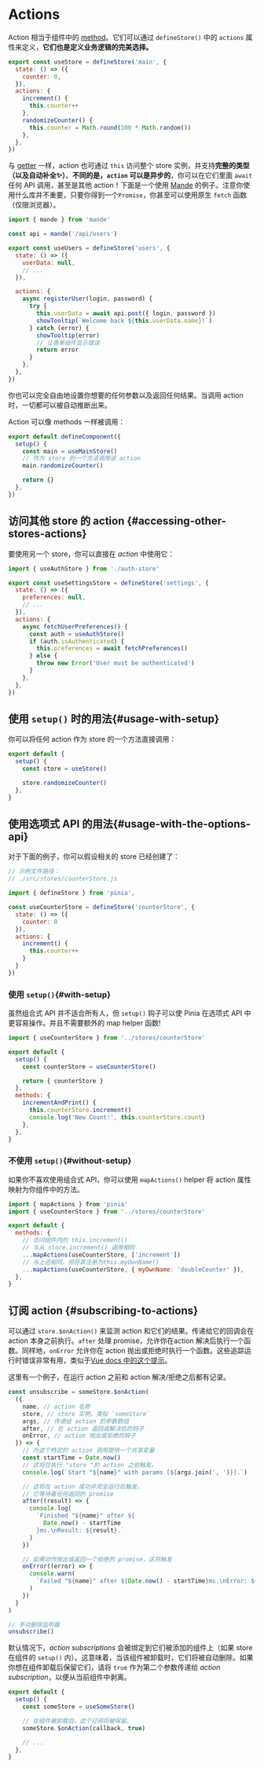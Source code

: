 # Actions

<VueSchoolLink
  href="https://vueschool.io/lessons/synchronous-and-asynchronous-actions-in-pinia"
  title="Learn all about actions in Pinia"
/>

Action 相当于组件中的 [method](https://v3.vuejs.org/guide/data-methods.html#methods)。它们可以通过 `defineStore()` 中的 `actions` 属性来定义，**它们也是定义业务逻辑的完美选择。**

```js
export const useStore = defineStore('main', {
  state: () => ({
    counter: 0,
  }),
  actions: {
    increment() {
      this.counter++
    },
    randomizeCounter() {
      this.counter = Math.round(100 * Math.random())
    },
  },
})
```

与 [getter](./getters.md) 一样，action 也可通过 `this` 访问整个 store 实例，并支持**完整的类型（以及自动补全✨）**。**不同的是，`action` 可以是异步的**，你可以在它们里面 `await` 任何 API 调用，甚至是其他 action！下面是一个使用 [Mande](https://github.com/posva/mande) 的例子。注意你使用什么库并不重要，只要你得到一个`Promise`，你甚至可以使用原生 `fetch` 函数（仅限浏览器）。

```js
import { mande } from 'mande'

const api = mande('/api/users')

export const useUsers = defineStore('users', {
  state: () => ({
    userData: null,
    // ...
  }),

  actions: {
    async registerUser(login, password) {
      try {
        this.userData = await api.post({ login, password })
        showTooltip(`Welcome back ${this.userData.name}!`)
      } catch (error) {
        showTooltip(error)
        // 让表单组件显示错误
        return error
      }
    },
  },
})
```

你也可以完全自由地设置你想要的任何参数以及返回任何结果。当调用 action 时，一切都可以被自动推断出来。

Action 可以像 methods 一样被调用：

```js
export default defineComponent({
  setup() {
    const main = useMainStore()
    // 作为 store 的一个方法调用该 action
    main.randomizeCounter()

    return {}
  },
})
```

## 访问其他 store 的 action {#accessing-other-stores-actions}

要使用另一个 store，你可以直接在 _action_ 中使用它：

```js
import { useAuthStore } from './auth-store'

export const useSettingsStore = defineStore('settings', {
  state: () => ({
    preferences: null,
    // ...
  }),
  actions: {
    async fetchUserPreferences() {
      const auth = useAuthStore()
      if (auth.isAuthenticated) {
        this.preferences = await fetchPreferences()
      } else {
        throw new Error('User must be authenticated')
      }
    },
  },
})
```

## 使用 `setup()` 时的用法{#usage-with-setup}

你可以将任何 action 作为 store 的一个方法直接调用：

```js
export default {
  setup() {
    const store = useStore()

    store.randomizeCounter()
  },
}
```

## 使用选项式 API 的用法{#usage-with-the-options-api}

<VueSchoolLink
  href="https://vueschool.io/lessons/access-pinia-actions-in-the-options-api"
  title="Access Pinia Getters via the Options API"
/>

对于下面的例子，你可以假设相关的 store 已经创建了：

```js
// 示例文件路径：
// ./src/stores/counterStore.js

import { defineStore } from 'pinia',

const useCounterStore = defineStore('counterStore', {
  state: () => ({
    counter: 0
  }),
  actions: {
    increment() {
      this.counter++
    }
  }
})
```

### 使用 `setup()`{#with-setup}

虽然组合式 API 并不适合所有人，但 `setup()` 钩子可以使 Pinia 在选项式 API 中更容易操作。并且不需要额外的 map helper 函数!

```js
import { useCounterStore } from '../stores/counterStore'

export default {
  setup() {
    const counterStore = useCounterStore()

    return { counterStore }
  },
  methods: {
    incrementAndPrint() {
      this.counterStore.increment()
      console.log('New Count:', this.counterStore.count)
    },
  },
}
```

### 不使用 `setup()`{#without-setup}

如果你不喜欢使用组合式 API，你可以使用 `mapActions()` helper 将 action 属性映射为你组件中的方法。

```js
import { mapActions } from 'pinia'
import { useCounterStore } from '../stores/counterStore'

export default {
  methods: {
    // 访问组件内的 this.increment()
    // 与从 store.increment() 调用相同
    ...mapActions(useCounterStore, ['increment'])
    // 与上述相同，但将其注册为this.myOwnName()
    ...mapActions(useCounterStore, { myOwnName: 'doubleCounter' }),
  },
}
```

## 订阅 action {#subscribing-to-actions}

可以通过 `store.$onAction()` 来监测 action 和它们的结果。传递给它的回调会在 action 本身之前执行。`after` 处理 promise，允许你在action 解决后执行一个函数。同样地，`onError` 允许你在 action 抛出或拒绝时执行一个函数。这些追踪运行时错误非常有用，类似于[Vue docs 中的这个提示](https://v3.vuejs.org/guide/tooling/deployment.html#tracking-runtime-errors)。

这里有一个例子，在运行 action 之前和 action 解决/拒绝之后都有记录。

```js
const unsubscribe = someStore.$onAction(
  ({
    name, // action 名称
    store, // store 实例，类似 `someStore`
    args, // 传递给 action 的参数数组
    after, // 在 action 返回或解决后的钩子
    onError, // action 抛出或拒绝的钩子
  }) => {
    // 为这个特定的 action 调用提供一个共享变量
    const startTime = Date.now()
    // 这将在执行 "store "的 action 之前触发。
    console.log(`Start "${name}" with params [${args.join(', ')}].`)

    // 这将在 action 成功并完全运行后触发。
    // 它等待着任何返回的 promise
    after((result) => {
      console.log(
        `Finished "${name}" after ${
          Date.now() - startTime
        }ms.\nResult: ${result}.`
      )
    })

    // 如果动作抛出或返回一个拒绝的 promise，这将触发
    onError((error) => {
      console.warn(
        `Failed "${name}" after ${Date.now() - startTime}ms.\nError: ${error}.`
      )
    })
  }
)

// 手动删除监听器
unsubscribe()
```

默认情况下，_action subscriptions_ 会被绑定到它们被添加的组件上（如果 store 在组件的 `setup()` 内）。这意味着，当该组件被卸载时，它们将被自动删除。如果你想在组件卸载后保留它们，请将 `true` 作为第二个参数传递给 _action subscription_，以便从当前组件中剥离。

```js
export default {
  setup() {
    const someStore = useSomeStore()

    // 在组件被卸载后，这个订阅将被保留。
    someStore.$onAction(callback, true)

    // ...
  },
}
```
